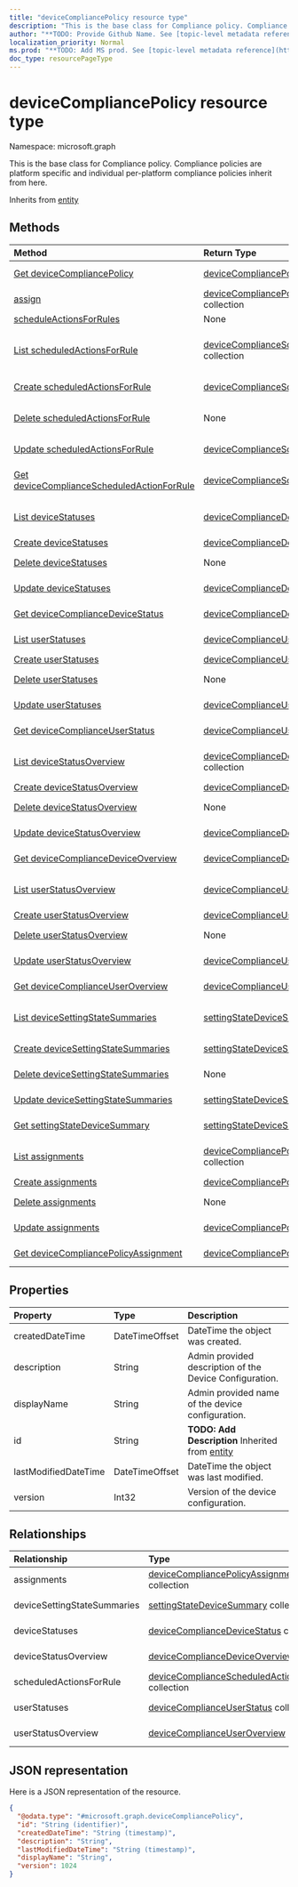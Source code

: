 ```yaml
---
title: "deviceCompliancePolicy resource type"
description: "This is the base class for Compliance policy. Compliance policies are platform specific and individual per-platform compliance policies inherit from here. "
author: "**TODO: Provide Github Name. See [topic-level metadata reference](https://msgo.azurewebsites.net/add/document/guidelines/metadata.html#topic-level-metadata)**"
localization_priority: Normal
ms.prod: "**TODO: Add MS prod. See [topic-level metadata reference](https://msgo.azurewebsites.net/add/document/guidelines/metadata.html#topic-level-metadata)**"
doc_type: resourcePageType
---
```


# deviceCompliancePolicy resource type


Namespace: microsoft.graph

This is the base class for Compliance policy. Compliance policies are platform specific and individual per-platform compliance policies inherit from here. 


Inherits from [entity](../resources/entity.md)

## Methods
|Method|Return Type|Description|
|:---|:---|:---|
|[Get deviceCompliancePolicy](../api/devicecompliancepolicy-get.md)|[deviceCompliancePolicy](../resources/devicecompliancepolicy.md)|Read the properties and relationships of a [deviceCompliancePolicy](../resources/devicecompliancepolicy.md) object.|
|[assign](../api/devicecompliancepolicy-assign.md)|[deviceCompliancePolicyAssignment](../resources/devicecompliancepolicyassignment.md) collection|**TODO: Add Description**|
|[scheduleActionsForRules](../api/devicecompliancepolicy-scheduleactionsforrules.md)|None|**TODO: Add Description**|
|[List scheduledActionsForRule](../api/devicecompliancepolicy-list-scheduledactionsforrule.md)|[deviceComplianceScheduledActionForRule](../resources/devicecompliancescheduledactionforrule.md) collection|Get the deviceComplianceScheduledActionForRules from the scheduledActionsForRule navigation property.|
|[Create scheduledActionsForRule](../api/devicecompliancepolicy-post-scheduledactionsforrule.md)|[deviceComplianceScheduledActionForRule](../resources/devicecompliancescheduledactionforrule.md)|Create a new scheduledActionsForRule object.|
|[Delete scheduledActionsForRule](../api/devicecompliancepolicy-delete-scheduledactionsforrule.md)|None|Delete a [deviceComplianceScheduledActionForRule](../resources/devicecompliancescheduledactionforrule.md) object.|
|[Update scheduledActionsForRule](../api/devicecompliancepolicy-update-scheduledactionsforrule.md)|[deviceComplianceScheduledActionForRule](../resources/devicecompliancescheduledactionforrule.md)|Update the properties of a scheduledActionsForRule object.|
|[Get deviceComplianceScheduledActionForRule](../api/devicecompliancescheduledactionforrule-get.md)|[deviceComplianceScheduledActionForRule](../resources/devicecompliancescheduledactionforrule.md)|Read the properties and relationships of a [deviceComplianceScheduledActionForRule](../resources/devicecompliancescheduledactionforrule.md) object.|
|[List deviceStatuses](../api/devicecompliancepolicy-list-devicestatuses.md)|[deviceComplianceDeviceStatus](../resources/devicecompliancedevicestatus.md) collection|Get the deviceComplianceDeviceStatus from the deviceStatuses navigation property.|
|[Create deviceStatuses](../api/devicecompliancepolicy-post-devicestatuses.md)|[deviceComplianceDeviceStatus](../resources/devicecompliancedevicestatus.md)|Create a new deviceStatuses object.|
|[Delete deviceStatuses](../api/devicecompliancepolicy-delete-devicestatuses.md)|None|Delete a [deviceComplianceDeviceStatus](../resources/devicecompliancedevicestatus.md) object.|
|[Update deviceStatuses](../api/devicecompliancepolicy-update-devicestatuses.md)|[deviceComplianceDeviceStatus](../resources/devicecompliancedevicestatus.md)|Update the properties of a deviceStatuses object.|
|[Get deviceComplianceDeviceStatus](../api/devicecompliancedevicestatus-get.md)|[deviceComplianceDeviceStatus](../resources/devicecompliancedevicestatus.md)|Read the properties and relationships of a [deviceComplianceDeviceStatus](../resources/devicecompliancedevicestatus.md) object.|
|[List userStatuses](../api/devicecompliancepolicy-list-userstatuses.md)|[deviceComplianceUserStatus](../resources/devicecomplianceuserstatus.md) collection|Get the deviceComplianceUserStatus from the userStatuses navigation property.|
|[Create userStatuses](../api/devicecompliancepolicy-post-userstatuses.md)|[deviceComplianceUserStatus](../resources/devicecomplianceuserstatus.md)|Create a new userStatuses object.|
|[Delete userStatuses](../api/devicecompliancepolicy-delete-userstatuses.md)|None|Delete a [deviceComplianceUserStatus](../resources/devicecomplianceuserstatus.md) object.|
|[Update userStatuses](../api/devicecompliancepolicy-update-userstatuses.md)|[deviceComplianceUserStatus](../resources/devicecomplianceuserstatus.md)|Update the properties of a userStatuses object.|
|[Get deviceComplianceUserStatus](../api/devicecomplianceuserstatus-get.md)|[deviceComplianceUserStatus](../resources/devicecomplianceuserstatus.md)|Read the properties and relationships of a [deviceComplianceUserStatus](../resources/devicecomplianceuserstatus.md) object.|
|[List deviceStatusOverview](../api/devicecompliancepolicy-list-devicestatusoverview.md)|[deviceComplianceDeviceOverview](../resources/devicecompliancedeviceoverview.md) collection|Get the deviceComplianceDeviceOverviews from the deviceStatusOverview navigation property.|
|[Create deviceStatusOverview](../api/devicecompliancepolicy-post-devicestatusoverview.md)|[deviceComplianceDeviceOverview](../resources/devicecompliancedeviceoverview.md)|Create a new deviceStatusOverview object.|
|[Delete deviceStatusOverview](../api/devicecompliancepolicy-delete-devicestatusoverview.md)|None|Delete a [deviceComplianceDeviceOverview](../resources/devicecompliancedeviceoverview.md) object.|
|[Update deviceStatusOverview](../api/devicecompliancepolicy-update-devicestatusoverview.md)|[deviceComplianceDeviceOverview](../resources/devicecompliancedeviceoverview.md)|Update the properties of a deviceStatusOverview object.|
|[Get deviceComplianceDeviceOverview](../api/devicecompliancedeviceoverview-get.md)|[deviceComplianceDeviceOverview](../resources/devicecompliancedeviceoverview.md)|Read the properties and relationships of a [deviceComplianceDeviceOverview](../resources/devicecompliancedeviceoverview.md) object.|
|[List userStatusOverview](../api/devicecompliancepolicy-list-userstatusoverview.md)|[deviceComplianceUserOverview](../resources/devicecomplianceuseroverview.md) collection|Get the deviceComplianceUserOverviews from the userStatusOverview navigation property.|
|[Create userStatusOverview](../api/devicecompliancepolicy-post-userstatusoverview.md)|[deviceComplianceUserOverview](../resources/devicecomplianceuseroverview.md)|Create a new userStatusOverview object.|
|[Delete userStatusOverview](../api/devicecompliancepolicy-delete-userstatusoverview.md)|None|Delete a [deviceComplianceUserOverview](../resources/devicecomplianceuseroverview.md) object.|
|[Update userStatusOverview](../api/devicecompliancepolicy-update-userstatusoverview.md)|[deviceComplianceUserOverview](../resources/devicecomplianceuseroverview.md)|Update the properties of a userStatusOverview object.|
|[Get deviceComplianceUserOverview](../api/devicecomplianceuseroverview-get.md)|[deviceComplianceUserOverview](../resources/devicecomplianceuseroverview.md)|Read the properties and relationships of a [deviceComplianceUserOverview](../resources/devicecomplianceuseroverview.md) object.|
|[List deviceSettingStateSummaries](../api/devicecompliancepolicy-list-devicesettingstatesummaries.md)|[settingStateDeviceSummary](../resources/settingstatedevicesummary.md) collection|Get the settingStateDeviceSummaries from the deviceSettingStateSummaries navigation property.|
|[Create deviceSettingStateSummaries](../api/devicecompliancepolicy-post-devicesettingstatesummaries.md)|[settingStateDeviceSummary](../resources/settingstatedevicesummary.md)|Create a new deviceSettingStateSummaries object.|
|[Delete deviceSettingStateSummaries](../api/devicecompliancepolicy-delete-devicesettingstatesummaries.md)|None|Delete a [settingStateDeviceSummary](../resources/settingstatedevicesummary.md) object.|
|[Update deviceSettingStateSummaries](../api/devicecompliancepolicy-update-devicesettingstatesummaries.md)|[settingStateDeviceSummary](../resources/settingstatedevicesummary.md)|Update the properties of a deviceSettingStateSummaries object.|
|[Get settingStateDeviceSummary](../api/settingstatedevicesummary-get.md)|[settingStateDeviceSummary](../resources/settingstatedevicesummary.md)|Read the properties and relationships of a [settingStateDeviceSummary](../resources/settingstatedevicesummary.md) object.|
|[List assignments](../api/devicecompliancepolicy-list-assignments.md)|[deviceCompliancePolicyAssignment](../resources/devicecompliancepolicyassignment.md) collection|Get the deviceCompliancePolicyAssignments from the assignments navigation property.|
|[Create assignments](../api/devicecompliancepolicy-post-assignments.md)|[deviceCompliancePolicyAssignment](../resources/devicecompliancepolicyassignment.md)|Create a new assignments object.|
|[Delete assignments](../api/devicecompliancepolicy-delete-assignments.md)|None|Delete an [deviceCompliancePolicyAssignment](../resources/devicecompliancepolicyassignment.md) object.|
|[Update assignments](../api/devicecompliancepolicy-update-assignments.md)|[deviceCompliancePolicyAssignment](../resources/devicecompliancepolicyassignment.md)|Update the properties of an assignments object.|
|[Get deviceCompliancePolicyAssignment](../api/devicecompliancepolicyassignment-get.md)|[deviceCompliancePolicyAssignment](../resources/devicecompliancepolicyassignment.md)|Read the properties and relationships of a [deviceCompliancePolicyAssignment](../resources/devicecompliancepolicyassignment.md) object.|

## Properties
|Property|Type|Description|
|:---|:---|:---|
|createdDateTime|DateTimeOffset|DateTime the object was created.|
|description|String|Admin provided description of the Device Configuration.|
|displayName|String|Admin provided name of the device configuration.|
|id|String|**TODO: Add Description** Inherited from [entity](../resources/entity.md)|
|lastModifiedDateTime|DateTimeOffset|DateTime the object was last modified.|
|version|Int32|Version of the device configuration.|

## Relationships
|Relationship|Type|Description|
|:---|:---|:---|
|assignments|[deviceCompliancePolicyAssignment](../resources/devicecompliancepolicyassignment.md) collection|The collection of assignments for this compliance policy.|
|deviceSettingStateSummaries|[settingStateDeviceSummary](../resources/settingstatedevicesummary.md) collection|Compliance Setting State Device Summary|
|deviceStatuses|[deviceComplianceDeviceStatus](../resources/devicecompliancedevicestatus.md) collection|List of DeviceComplianceDeviceStatus.|
|deviceStatusOverview|[deviceComplianceDeviceOverview](../resources/devicecompliancedeviceoverview.md)|Device compliance devices status overview|
|scheduledActionsForRule|[deviceComplianceScheduledActionForRule](../resources/devicecompliancescheduledactionforrule.md) collection|The list of scheduled action for this rule|
|userStatuses|[deviceComplianceUserStatus](../resources/devicecomplianceuserstatus.md) collection|List of DeviceComplianceUserStatus.|
|userStatusOverview|[deviceComplianceUserOverview](../resources/devicecomplianceuseroverview.md)|Device compliance users status overview|

## JSON representation
Here is a JSON representation of the resource.
<!-- {
  "blockType": "resource",
  "keyProperty": "id",
  "@odata.type": "microsoft.graph.deviceCompliancePolicy",
  "baseType": "microsoft.graph.entity",
  "openType": false
}
-->
``` json
{
  "@odata.type": "#microsoft.graph.deviceCompliancePolicy",
  "id": "String (identifier)",
  "createdDateTime": "String (timestamp)",
  "description": "String",
  "lastModifiedDateTime": "String (timestamp)",
  "displayName": "String",
  "version": 1024
}
```

